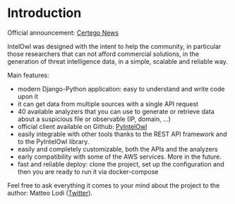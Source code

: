 # Introduction

Official announcement: [Certego News](https://www.certego.net/en/news/new-year-new-tool-intel-owl/)

IntelOwl was designed with the intent to help the community, in particular those researchers that can not afford commercial solutions, in the generation of threat intelligence data, in a simple, scalable and reliable way.

Main features:

* modern Django-Python application: easy to understand and write code upon it
* it can get data from multiple sources with a single API request
* 40 available analyzers that you can use to generate or retrieve data about a suspicious file or observable (IP, domain, …)
* official client available on Github: [PyIntelOwl](https://github.com/mlodic/pyintelowl)
* easily integrable with other tools thanks to the REST API framework and to the PyIntelOwl library.
* easily and completely customizable, both the APIs and the analyzers
* early compatibility with some of the AWS services. More in the future.
* fast and reliable deploy: clone the project, set up the configuration and then you are ready to run it via docker-compose


Feel free to ask everything it comes to your mind about the project to the author:
Matteo Lodi ([Twitter](https://twitter.com/matte_lodi)).